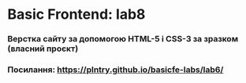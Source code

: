 # Basic Frontend: lab8
### Верстка сайту за допомогою HTML-5 і CSS-3 за зразком (власний проєкт)
### Посилання: https://plntry.github.io/basicfe-labs/lab6/